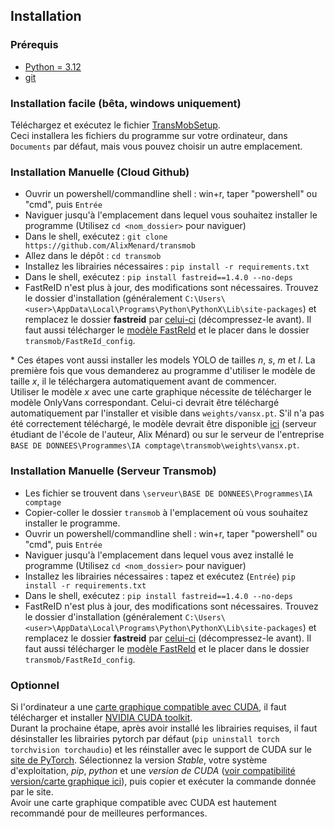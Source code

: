 ## Installation
### Prérequis
- [Python = 3.12](https://www.python.org/downloads/release/python-3127/)
- [git](https://git-scm.com/downloads/win)

### Installation facile (bêta, windows uniquement)
Téléchargez et exécutez le fichier [TransMobSetup](../TransMobIASetup.exe).\
Ceci installera les fichiers du programme sur votre ordinateur, dans `Documents` par défaut, mais vous pouvez choisir un autre emplacement.

### Installation Manuelle (Cloud Github)
- Ouvrir un powershell/commandline shell : win+r, taper "powershell" ou "cmd", puis `Entrée`
- Naviguer jusqu'à l'emplacement dans lequel vous souhaitez installer le programme (Utilisez `cd <nom_dossier>` pour naviguer)
- Dans le shell, exécutez : `git clone https://github.com/AlixMenard/transmob`
- Allez dans le dépôt : `cd transmob`
- Installez les librairies nécessaires : `pip install -r requirements.txt`
- Dans le shell, exécutez : `pip install fastreid==1.4.0 --no-deps`
- FastReID n'est plus à jour, des modifications sont nécessaires. Trouvez le dossier d'installation (généralement `C:\Users\<user>\AppData\Local\Programs\Python\PythonX\Lib\site-packages`) et remplacez le dossier **fastreid** par [celui-ci](https://github.com/AlixMenard/fastreid) (décompressez-le avant). Il faut aussi télécharger le [modèle FastReId](README.fr.md#FastReId) et le placer dans le dossier `transmob/FastReId_config`.

\* Ces étapes vont aussi installer les models YOLO de tailles *n*, *s*, *m* et *l*. La première fois que vous demanderez au programme d'utiliser le modèle de taille *x*, il le téléchargera automatiquement avant de commencer.  \
Utiliser le modèle *x* avec une carte graphique nécessite de télécharger le modèle OnlyVans correspondant. Celui-ci devrait être téléchargé automatiquement par l'installer et visible dans `weights/vansx.pt`. S'il n'a pas été correctement téléchargé, le modèle devrait être disponible [ici](amenard.perso.ec-m.fr/Transmob/vansx.pt) (serveur étudiant de l'école de l'auteur, Alix Ménard) ou sur le serveur de l'entreprise `BASE DE DONNEES\Programmes\IA comptage\transmob\weights\vansx.pt`.

### Installation Manuelle (Serveur Transmob)
- Les fichier se trouvent dans `\serveur\BASE DE DONNEES\Programmes\IA comptage`
- Copier-coller le dossier `transmob` à l'emplacement où vous souhaitez installer le programme.
- Ouvrir un powershell/commandline shell : win+r, taper "powershell" ou "cmd", puis `Entrée`
- Naviguer jusqu'à l'emplacement dans lequel vous avez installé le programme (Utilisez `cd <nom_dossier>` pour naviguer)
- Installez les librairies nécessaires : tapez et exécutez (`Entrée`) `pip install -r requirements.txt`
- Dans le shell, exécutez : `pip install fastreid==1.4.0 --no-deps`
- FastReID n'est plus à jour, des modifications sont nécessaires. Trouvez le dossier d'installation (généralement `C:\Users\<user>\AppData\Local\Programs\Python\PythonX\Lib\site-packages`) et remplacez le dossier **fastreid** par [celui-ci](https://github.com/AlixMenard/fastreid) (décompressez-le avant). Il faut aussi télécharger le [modèle FastReId](README.fr.md#FastReId) et le placer dans le dossier `transmob/FastReId_config`.

### Optionnel
Si l'ordinateur a une [carte graphique compatible avec CUDA](https://en.wikipedia.org/wiki/CUDA#GPUs_supported), il faut télécharger et installer [NVIDIA CUDA toolkit](https://developer.nvidia.com/cuda-downloads).\
Durant la prochaine étape, après avoir installé les librairies requises, il faut désinstaller les librairies pytorch par défaut (`pip uninstall torch torchvision torchaudio`) et les réinstaller avec le support de CUDA sur le [site de PyTorch](https://pytorch.org/get-started/locally/). Sélectionnez la version *Stable*, votre système d'exploitation, *pip*, *python* et une *version de CUDA* ([voir compatibilité version/carte graphique ici](https://en.wikipedia.org/wiki/CUDA#GPUs_supported)), puis copier et exécuter la commande donnée par le site.\
Avoir une carte graphique compatible avec CUDA est hautement recommandé pour de meilleures performances.
